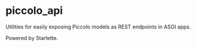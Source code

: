 # piccolo_api

Utilities for easily exposing Piccolo models as REST endpoints in ASGI apps.

Powered by Starlette.
